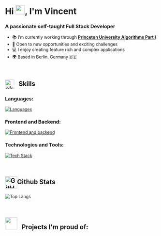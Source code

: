 # Hi <img src="https://raw.githubusercontent.com/MartinHeinz/MartinHeinz/master/wave.gif" width="30px" height="30px" />, I'm Vincent
### A passionate self-taught Full Stack Developer

- 📚 I’m currently working through **[Princeton University Algorithms Part I](https://www.coursera.org/learn/algorithms-part1/)**
- 💼 Open to new opportunities and exciting challenges
- 💻 I enjoy creating feature rich and complex applications
- 🌍 Based in Berlin, Germany 🇩🇪

&nbsp;

<h2>
  <img align="center" src="https://camo.githubusercontent.com/ec5c8741e4ed88b1a5824e32558e15983dbaf6b46ca017418a32e39b4036ba3b/68747470733a2f2f6d65646961322e67697068792e636f6d2f6d656469612f51737347456d706b79454f684243623765312f67697068792e6769663f6369643d656366303565343761306e336769316266716e74716d6f62386739616964316f796a327772336473336d67373030626c267269643d67697068792e676966" alt="skills gif" width="30" />
  &nbsp;
  Skills
</h2>

### Languages:
[![Languages](https://skillicons.dev/icons?i=js,ts,python,html,css,sqlite)](https://skillicons.dev)

### Frontend and Backend:
[![Frontend and backend](https://skillicons.dev/icons?i=react,tailwind,nodejs,express,postgres,prisma)](https://skillicons.dev)

### Technologies and Tools:
[![Tech Stack](https://skillicons.dev/icons?i=vite,npm,git,jest,vscode,webpack)](https://skillicons.dev)

&nbsp;

<h2><img align="center" src="https://camo.githubusercontent.com/792339729babf55dc139ac8189abba7aa4ff21366eecda37b3f0c37200dfa871/68747470733a2f2f6d656469612e67697068792e636f6d2f6d656469612f6959384352426451584f444a5343455249722f67697068792e676966" alt="GitHub stats" width="40" />Github Stats</h2>

![Top Langs](https://github-readme-stats.vercel.app/api/top-langs/?username=VincentLucht&theme=vue-dark&show_icons=true&hide_border=true&layout=compact)

&nbsp;


<h2><img src="https://media.giphy.com/media/WUlplcMpOCEmTGBtBW/giphy.gif" width="40"/>&nbsp;&nbsp; Projects I'm proud of:</h2>
